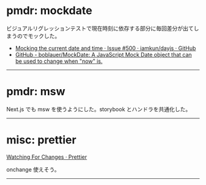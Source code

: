 # pmdr: mockdate

ビジュアルリグレッションテストで現在時刻に依存する部分に毎回差分が出てしまうのでモックした。

- [Mocking the current date and time · Issue \#500 · iamkun/dayjs · GitHub](https://github.com/iamkun/dayjs/issues/500)
- [GitHub \- boblauer/MockDate: A JavaScript Mock Date object that can be used to change when "now" is\.](https://github.com/boblauer/MockDate)

---

# pmdr: msw

Next.js でも msw を使うようにした。storybook とハンドラを共通化した。

---

# misc: prettier

[Watching For Changes · Prettier](https://prettier.io/docs/en/watching-files.html)

onchange 使えそう。

---
